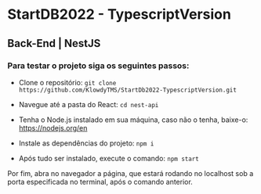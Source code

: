 # StartDB2022 - TypescriptVersion

## Back-End | NestJS

### Para testar o projeto siga os seguintes passos:

* Clone o repositório: `git clone https://github.com/KlowdyTMS/StartDb2022-TypescriptVersion.git`

* Navegue até a pasta do React: `cd nest-api`

* Tenha o Node.js instalado em sua máquina, caso não o tenha, baixe-o: https://nodejs.org/en

* Instale as dependências do projeto: `npm i`

* Após tudo ser instalado, execute o comando: `npm start`

Por fim, abra no navegador a página, que estará rodando no localhost sob a porta especificada no terminal, após o comando anterior.
